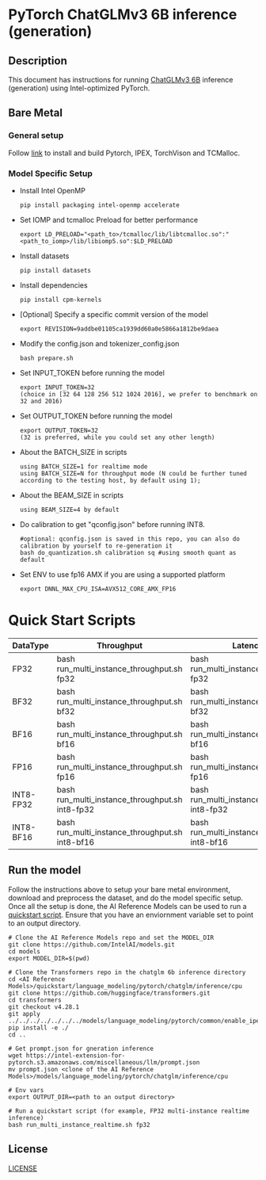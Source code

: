 <!--- 0. Title -->
# PyTorch ChatGLMv3 6B inference (generation)

<!-- 10. Description -->
## Description

This document has instructions for running [ChatGLMv3 6B](https://huggingface.co/THUDM/chatglm3-6b) inference (generation) using Intel-optimized PyTorch.

## Bare Metal
### General setup

Follow [link](/docs/general/pytorch/BareMetalSetup.md) to install and build Pytorch, IPEX, TorchVison and TCMalloc.


### Model Specific Setup

* Install Intel OpenMP
  ```
  pip install packaging intel-openmp accelerate
  ```
* Set IOMP and tcmalloc Preload for better performance
  ```
  export LD_PRELOAD="<path_to>/tcmalloc/lib/libtcmalloc.so":"<path_to_iomp>/lib/libiomp5.so":$LD_PRELOAD
  ```

* Install datasets
  ```
  pip install datasets
  ```

* Install dependencies
  ```
  pip install cpm-kernels
  ```

* [Optional] Specify a specific commit version of the model
  ```
  export REVISION=9addbe01105ca1939dd60a0e5866a1812be9daea
  ```

* Modify the config.json and tokenizer_config.json
  ```
  bash prepare.sh
  ```

* Set INPUT_TOKEN before running the model
  ```
  export INPUT_TOKEN=32
  (choice in [32 64 128 256 512 1024 2016], we prefer to benchmark on 32 and 2016)
  ```

* Set OUTPUT_TOKEN before running the model
  ```
  export OUTPUT_TOKEN=32 
  (32 is preferred, while you could set any other length)
  ```

* About the BATCH_SIZE in scripts
  ```
  using BATCH_SIZE=1 for realtime mode
  using BATCH_SIZE=N for throughput mode (N could be further tuned according to the testing host, by default using 1);
  ```

* About the BEAM_SIZE in scripts
  ```
  using BEAM_SIZE=4 by default
  ```

* Do calibration to get "qconfig.json" before running INT8.
  ```
  #optional: qconfig.json is saved in this repo, you can also do calibration by yourself to re-generation it
  bash do_quantization.sh calibration sq #using smooth quant as default

  ```

* Set ENV to use fp16 AMX if you are using a supported platform
  ```
  export DNNL_MAX_CPU_ISA=AVX512_CORE_AMX_FP16
  ```


# Quick Start Scripts

|  DataType   | Throughput  |  Latency    |   Accuracy  |
| ----------- | ----------- | ----------- | ----------- |
| FP32        | bash run_multi_instance_throughput.sh fp32 | bash run_multi_instance_realtime.sh fp32 | bash run_accuracy.sh fp32 |
| BF32        | bash run_multi_instance_throughput.sh bf32 | bash run_multi_instance_realtime.sh bf32 | bash run_accuracy.sh bf32 |
| BF16        | bash run_multi_instance_throughput.sh bf16 | bash run_multi_instance_realtime.sh bf16 | bash run_accuracy.sh bf16 |
| FP16        | bash run_multi_instance_throughput.sh fp16 | bash run_multi_instance_realtime.sh fp16 | bash run_accuracy.sh fp16 |
| INT8-FP32        | bash run_multi_instance_throughput.sh int8-fp32 | bash run_multi_instance_realtime.sh int8-fp32 | bash run_accuracy.sh int8-fp32 |
| INT8-BF16       | bash run_multi_instance_throughput.sh int8-bf16 | bash run_multi_instance_realtime.sh int8-bf16 | bash run_accuracy.sh int8-bf16 |

## Run the model

Follow the instructions above to setup your bare metal environment, download and
preprocess the dataset, and do the model specific setup. Once all the setup is done,
the AI Reference Models can be used to run a [quickstart script](#quick-start-scripts).
Ensure that you have an enviornment variable set to point to an output directory.

```
# Clone the AI Reference Models repo and set the MODEL_DIR
git clone https://github.com/IntelAI/models.git
cd models
export MODEL_DIR=$(pwd)

# Clone the Transformers repo in the chatglm 6b inference directory
cd <AI Reference Models>/quickstart/language_modeling/pytorch/chatglm/inference/cpu
git clone https://github.com/huggingface/transformers.git
cd transformers
git checkout v4.28.1
git apply ../../../../../../../models/language_modeling/pytorch/common/enable_ipex_for_transformers.diff
pip install -e ./
cd ..

# Get prompt.json for gneration inference
wget https://intel-extension-for-pytorch.s3.amazonaws.com/miscellaneous/llm/prompt.json
mv prompt.json <clone of the AI Reference Models>/models/language_modeling/pytorch/chatglm/inference/cpu

# Env vars
export OUTPUT_DIR=<path to an output directory>

# Run a quickstart script (for example, FP32 multi-instance realtime inference)
bash run_multi_instance_realtime.sh fp32
```

<!--- 80. License -->
## License
[LICENSE](https://github.com/IntelAI/models/blob/master/LICENSE)

